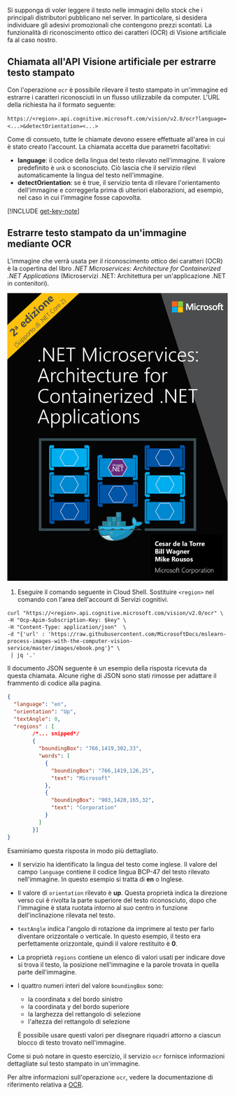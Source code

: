 Si supponga di voler leggere il testo nelle immagini dello stock che i principali distributori pubblicano nel server. In particolare, si desidera individuare gli adesivi promozionali che contengono prezzi scontati. La funzionalità di riconoscimento ottico dei caratteri (OCR) di Visione artificiale fa al caso nostro. 

## <a name="calling-the-computer-vision-api-to-extract-printed-text"></a>Chiamata all'API Visione artificiale per estrarre testo stampato

Con l'operazione `ocr` è possibile rilevare il testo stampato in un'immagine ed estrarre i caratteri riconosciuti in un flusso utilizzabile da computer. L'URL della richiesta ha il formato seguente:

`https://<region>.api.cognitive.microsoft.com/vision/v2.0/ocr?language=<...>&detectOrientation=<...>`

Come di consueto, tutte le chiamate devono essere effettuate all'area in cui è stato creato l'account. La chiamata accetta due parametri facoltativi:

- **language**: il codice della lingua del testo rilevato nell'immagine. Il valore predefinito è `unk` o sconosciuto. Ciò lascia che il servizio rilevi automaticamente la lingua del testo nell'immagine.
- **detectOrientation**: se è true, il servizio tenta di rilevare l'orientamento dell'immagine e correggerla prima di ulteriori elaborazioni, ad esempio, nel caso in cui l'immagine fosse capovolta. 

[!INCLUDE [get-key-note](./get-key.md)]

## <a name="extract-printed-text-from-an-image-using-ocr"></a>Estrarre testo stampato da un'immagine mediante OCR

L'immagine che verrà usata per il riconoscimento ottico dei caratteri (OCR) è la copertina del libro *.NET Microservices: Architecture for Containerized .NET Applications* (Microservizi .NET: Architettura per un'applicazione .NET in contenitori).

![Immagine della copertina del libro .NET Microservices: Architecture for Containerized .NET Applications](../media/5-ebook.png)

1. Eseguire il comando seguente in Cloud Shell. Sostituire `<region>` nel comando con l'area dell'account di Servizi cognitivi.

```azurecli
curl "https://<region>.api.cognitive.microsoft.com/vision/v2.0/ocr" \
-H "Ocp-Apim-Subscription-Key: $key" \
-H "Content-Type: application/json"  \
-d "{'url' : 'https://raw.githubusercontent.com/MicrosoftDocs/mslearn-process-images-with-the-computer-vision-service/master/images/ebook.png'}" \
 | jq '.'
```

Il documento JSON seguente è un esempio della risposta ricevuta da questa chiamata. Alcune righe di JSON sono stati rimosse per adattare il frammento di codice alla pagina.

```json
{
  "language": "en",
  "orientation": "Up",
  "textAngle": 0,
  "regions" : [
        /*... snipped*/
        {
          "boundingBox": "766,1419,302,33",
          "words": [
            {
              "boundingBox": "766,1419,126,25",
              "text": "Microsoft"
            },
            {
              "boundingBox": "903,1420,165,32",
              "text": "Corporation"
            }
          ]
        }]
}
```

Esaminiamo questa risposta in modo più dettagliato. 

- Il servizio ha identificato la lingua del testo come inglese. Il valore del campo `language` contiene il codice lingua BCP-47 del testo rilevato nell'immagine. In questo esempio si tratta di **en** o Inglese. 
- Il valore di `orientation` rilevato è **up**. Questa proprietà indica la direzione verso cui è rivolta la parte superiore del testo riconosciuto, dopo che l'immagine è stata ruotata intorno al suo centro in funzione dell'inclinazione rilevata nel testo. 
- `textAngle` indica l'angolo di rotazione da imprimere al testo per farlo diventare orizzontale o verticale. In questo esempio, il testo era perfettamente orizzontale, quindi il valore restituito è **0**.  
- La proprietà `regions` contiene un elenco di valori usati per indicare dove si trova il testo, la posizione nell'immagine e la parole trovata in quella parte dell'immagine. 
- I quattro numeri interi del valore `boundingBox` sono: 
    - la coordinata x del bordo sinistro 
    - la coordinata y del bordo superiore
    - la larghezza del rettangolo di selezione
    - l'altezza del rettangolo di selezione 
   
    È possibile usare questi valori per disegnare riquadri attorno a ciascun blocco di testo trovato nell'immagine.

Come si può notare in questo esercizio, il servizio `ocr` fornisce informazioni dettagliate sul testo stampato in un'immagine. 

Per altre informazioni sull'operazione `ocr`, vedere la documentazione di riferimento relativa a [OCR](https://westus.dev.cognitive.microsoft.com/docs/services/5adf991815e1060e6355ad44/operations/56f91f2e778daf14a499e1fc).